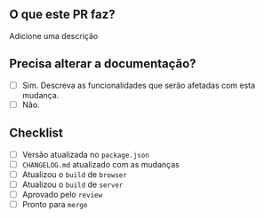 ## O que este PR faz?

Adicione uma descrição

## Precisa alterar a documentação?

- [ ] Sim. Descreva as funcionalidades que serão afetadas com esta mudança.
- [ ] Não.

## Checklist

- [ ] Versão atualizada no `package.json`
- [ ] `CHANGELOG.md` atualizado com as mudanças
- [ ] Atualizou o `build` de `browser`
- [ ] Atualizou o `build` de `server`
- [ ] Aprovado pelo `review`
- [ ] Pronto para `merge`
